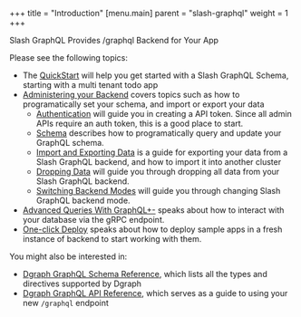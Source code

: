 +++
title = "Introduction"
[menu.main]
    parent = "slash-graphql"
    weight = 1   
+++

<p className="subheading font-weight-regular">Slash GraphQL Provides /graphql Backend for Your App</p>

Please see the following topics:

- The [QuickStart](/slash-graphql/slash-quick-start) will help you get started with a Slash GraphQL Schema, starting with a multi tenant todo app
- [Administering your Backend](/slash-graphql/admin/overview) covers topics such as how to programatically set your schema, and import or export your data
  - [Authentication](/slash-graphql/admin/authentication) will guide you in creating a API token. Since all admin APIs require an auth token, this is a good place to start.
  - [Schema](/slash-graphql/admin/schema) describes how to programatically query and update your GraphQL schema.
  - [Import and Exporting Data](/slash-graphql/admin/import-export) is a guide for exporting your data from a Slash GraphQL backend, and how to import it into another cluster
  - [Dropping Data](/slash-graphql/admin/drop-data) will guide you through dropping all data from your Slash GraphQL backend.
  - [Switching Backend Modes](/slash-graphql/admin/backend-modes) will guide you through changing Slash GraphQL backend mode.
- [Advanced Queries With GraphQL+-](/slash-graphql/advanced-queries) speaks about how to interact with your database via the gRPC endpoint.
- [One-click Deploy](/slash-graphql/one-click-deploy) speaks about how to deploy sample apps in a fresh instance of backend to start working with them.

You might also be interested in:

- [Dgraph GraphQL Schema Reference](/graphql/schema/schema-overview), which lists all the types and directives supported by Dgraph
- [Dgraph GraphQL API Reference](/graphql/api/api-overview), which serves as a guide to using your new `/graphql` endpoint
